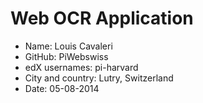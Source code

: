 # Web OCR Application

- Name: Louis Cavaleri
- GitHub: PiWebswiss
- edX usernames: pi-harvard
- City and country: Lutry, Switzerland
- Date: 05-08-2014
